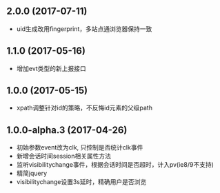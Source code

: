 ## 2.0.0 (2017-07-11)

* uid生成改用fingerprint，多站点通浏览器保持一致

## 1.1.0 (2017-05-16)

* 增加evt类型的新上报接口

## 1.0.0 (2017-05-15)

* xpath调整针对id的策略，不反悔id元素的父级path

## 1.0.0-alpha.3 (2017-04-26)

* 初始参数event改为clk, 只控制是否统计clk事件
* 新增会话时间session相关属性方法
* 监听visibilitychange事件，根据会话时间是否超时，计入pv(ie8/9不支持)
* 精简jquery
* visibilitychange设置3s延时，精确用户是否浏览